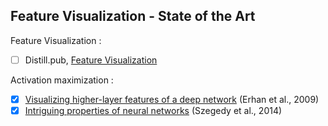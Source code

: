 Feature Visualization - State of the Art
-----

Feature Visualization :
- [ ] Distill.pub, [Feature Visualization](https://distill.pub/2017/feature-visualization/)

Activation maximization :
- [x] [Visualizing higher-layer features of a deep network](https://www.researchgate.net/publication/265022827_Visualizing_Higher-Layer_Features_of_a_Deep_Network) (Erhan et al., 2009)
- [x] [Intriguing properties of neural networks](http://arxiv.org/abs/1312.6199) (Szegedy et al., 2014)

